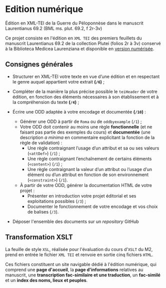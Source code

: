 # Edition numérique
Édition en XML-TEI de la Guerre du Péloponnèse dans le manuscrit Laurentianus 69.2 (BML ms. plut. 69.2, f 2r-3v)

Ce projet consiste en l'édition en `XML TEI` des premiers feuillets du manuscrit Laurentianus 69.2 de la collection Plutei (folios 2r à 3v) conservé à la Biblioteca Medicea Laurenziana et disponible en [version numérisée](http://mss.bmlonline.it/s.aspx?Id=AWOItqraI1A4r7GxMMPB&c=Thucydides#/book).

## Consignes générales

* Structurer en XML-TEI votre texte en vue d’une édition et en respectant le genre auquel appartient votre extrait **(`/6`)** ;

* Compléter de la manière la plus précise possible le `teiHeader` de votre édition, en fonction des éléments nécessaires à son établissement et à la compréhension du texte **(`/4`)** ;

* Écrire une ODD adaptée à votre encodage et documentée **(`/10`)** :
	- Générer une ODD à partir de `Roma` ou de `oddbyexample` (`/1`) ;
	- Votre ODD doit contenir au moins une règle **fonctionnelle** (et ne faisant pas partie des exemples du cours) et **documentée** (une description *a minima* en commentaire explicitant la fonction de la règle de validation) :
		- Une règle contraignant l’usage d’un attribut et sa ou ses valeurs (`<attDef>`) (`/1`) ;
		- Une règle contraignant l’enchaînement de certains éléments (`<content>`) (`/1`) ;
		- Une règle contraignant la valeur d’un attribut ou l’usage d’un élément ou d’un attribut en fonction de son environnement (`<constraint>`) (`/1`).
	- À partir de votre ODD, générer la documentation HTML de votre projet :
		- Présenter en introduction votre projet éditorial et ses exploitations possibles (`/3`) ;
		- Documenter le fonctionnement de votre encodage et vos choix de balises (`/3`).

* Déposer l'ensemble des documents sur un *repository* GitHub

## Transformation XSLT
La feuille de style ```XSL```, réalisée pour l'évaluation du cours d'```XSLT``` du M2, prend en entrée le fichier ```XML TEI``` et renvoie en sortie cinq fichiers ```HTML```. 

Ces fichiers constituent un site navigable dédié à l'édition numérique, qui comprend une **page d'accueil**, la **page d'informations**  relatives au manuscrit, une **transcription fac-similaire et une traduction**, un **fac-similé** et un **index des noms, lieux et peuples**.
